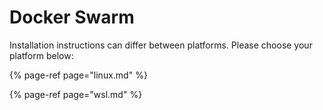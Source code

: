 # Docker Swarm

Installation instructions can differ between platforms. Please choose your platform below:

{% page-ref page="linux.md" %}

{% page-ref page="wsl.md" %}



